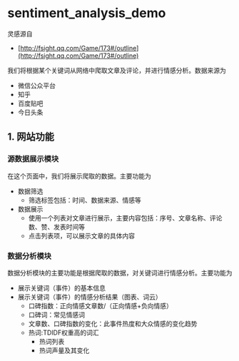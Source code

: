 # sentiment_analysis_demo

灵感源自
- [http://fsight.qq.com/Game/173#/outline](http://fsight.qq.com/Game/173#/outline)

我们将根据某个关键词从网络中爬取文章及评论，并进行情感分析。数据来源为

- 微信公众平台
- 知乎
- 百度贴吧
- 今日头条

## 1. 网站功能

### 源数据展示模块

在这个页面中，我们将展示爬取的数据。主要功能为

- 数据筛选
  - 筛选标签包括：时间、数据来源、情感等
- 数据展示
  - 使用一个列表对文章进行展示，主要内容包括：序号、文章名称、评论数、赞、发表时间等
  - 点击列表项，可以展示文章的具体内容

### 数据分析模块

数据分析模块的主要功能是根据爬取的数据，对关键词进行情感分析。主要功能为

- 展示关键词（事件）的基本信息
- 展示关键词（事件）的情感分析结果（图表、词云）
  - 口碑指数：正向情感文章数/（正向情感+负向情感）
  - 口碑词：常见情感词
  - 文章数、口碑指数的变化：此事件热度和大众情感的变化趋势
  - 热词:TDIDF权重高的词汇
    - 热词列表
    - 热词声量及其变化
